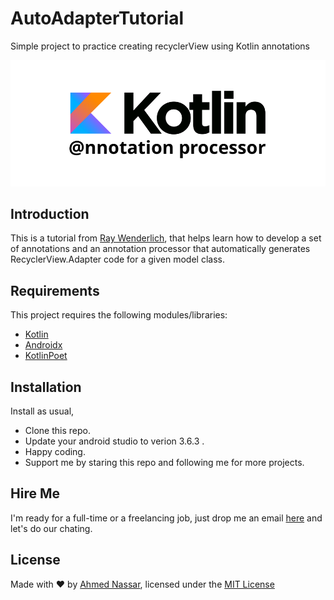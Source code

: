 # AutoAdapterTutorial
Simple project to practice creating recyclerView using Kotlin annotations

![Cover image](/images/cover.png)

## Introduction

This is a tutorial from [Ray Wenderlich](https://www.raywenderlich.com/8574679-annotation-processing-supercharge-your-development),
that helps learn how to develop a set of annotations and an annotation processor that automatically generates RecyclerView.Adapter code for a given model class.

## Requirements

This project requires the following modules/libraries:

* [Kotlin](https://kotlinlang.org)
* [Androidx](https://developer.android.com/jetpack/androidx)
* [KotlinPoet](https://github.com/square/kotlinpoet)

## Installation

Install as usual,
* Clone this repo.
* Update your android studio to verion 3.6.3 .
* Happy coding.
* Support me by staring this repo and following me for more projects.

## Hire Me
I'm ready for a full-time or a freelancing job, just drop me an email [here](https://www.inassar.me) and let's do our chating.

## License
Made with :heart: by [Ahmed Nassar](https://github.com/ranger163), licensed under the [MIT License](LICENSE)
